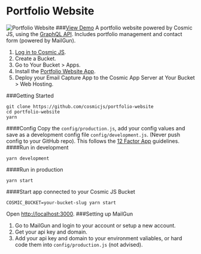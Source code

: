 # Portfolio Website
![Portfolio Website](https://cosmicjs.imgix.net/b2f19ca0-f26b-11e6-8893-11cd3268b677-portfolio-website.png?w=1200)
###[View Demo](https://cosmicjs.com/apps/portfolio-website/demo)
A portfolio website powered by Cosmic JS, using the [GraphQL API](https://cosmicjs.com/docs/graphql).  Includes portfolio management and contact form (powered by MailGun).

1. [Log in to Cosmic JS](https://cosmicjs.com).
2. Create a Bucket.
3. Go to Your Bucket > Apps.
4. Install the [Portfolio Website App](https://cosmicjs.com/apps/portfolio-website).
5. Deploy your Email Capture App to the Cosmic App Server at Your Bucket > Web Hosting.

###Getting Started
```
git clone https://github.com/cosmicjs/portfolio-website
cd portfolio-website
yarn
```
####Config
Copy the `config/production.js`, add your config values and save as a development config file `config/development.js`. (Never push config to your GitHub repo).  This follows the [12 Factor App](https://12factor.net) guidelines.
####Run in development
```
yarn development
```
####Run in production
```
yarn start
```
####Start app connected to your Cosmic JS Bucket
```
COSMIC_BUCKET=your-bucket-slug yarn start
```
Open [http://localhost:3000](http://localhost:3000).
###Setting up MailGun
1. Go to MailGun and login to your account or setup a new account.
2. Get your api key and domain.
3. Add your api key and domain to your environment valiables, or hard code them into `config/production.js` (not advised).

